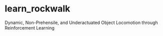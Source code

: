 # learn_rockwalk
Dynamic, Non-Prehensile, and Underactuated Object Locomotion through Reinforcement Learning
